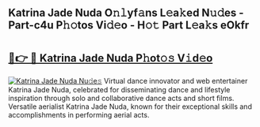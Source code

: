 ## Katrina Jade Nuda O𝚗𝚕yf𝚊ns L𝚎a𝚔ed N𝚞𝚍es - Part-c4u P𝚑𝚘tos Vi𝚍𝚎o - H𝚘𝚝 Part L𝚎a𝚔s eOkfr

# <h2><a href="http://kf19d7.oniu.top/?m=Katrina+Jade+Nuda">🔗👉 🔴 Katrina Jade Nuda P𝚑ot𝚘𝚜 V𝚒d𝚎o</a></h2>

[![Katrina Jade Nuda Nu𝚍e𝚜](https://i.imgur.com/0qMVB7G.gif)](http://kf19d7.oniu.top/?m=Katrina+Jade+Nuda)
Virtual dance innovator and web entertainer Katrina Jade Nuda, celebrated for disseminating dance and lifestyle inspiration through solo and collaborative dance acts and short films. Versatile aerialist Katrina Jade Nuda, known for their exceptional skills and accomplishments in performing aerial acts.  
